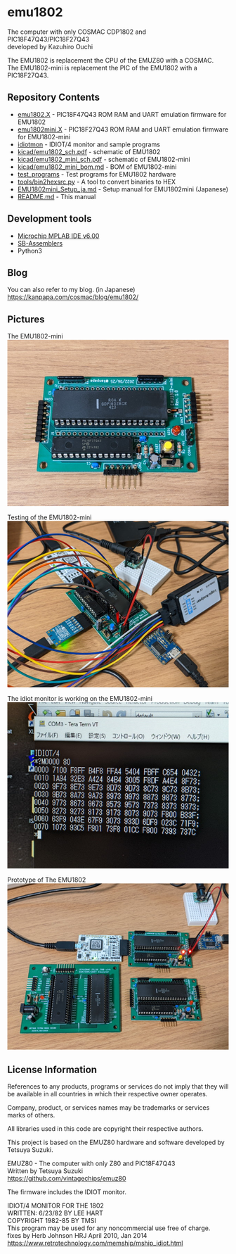 # emu1802
The computer with only COSMAC CDP1802 and PIC18F47Q43/PIC18F27Q43  
developed by Kazuhiro Ouchi

The EMU1802 is replacement the CPU of the EMUZ80 with a COSMAC.  
The EMU1802-mini is replacement the PIC of the EMU1802 with a PIC18F27Q43.  

## Repository Contents
- [emu1802.X](/emu1802.X/) - PIC18F47Q43 ROM RAM and UART emulation firmware for EMU1802
- [emu1802mini.X](/emu1802mini.X/) - PIC18F27Q43 ROM RAM and UART emulation firmware for EMU1802-mini
- [idiotmon](/idiotmon/) - IDIOT/4 monitor and sample programs
- [kicad/emu1802_sch.pdf](/kicad/emu1802_sch.pdf) - schematic of EMU1802
- [kicad/emu1802_mini_sch.pdf](/kicad/emu1802_mini_sch.pdf) - schematic of EMU1802-mini
- [kicad/emu1802_mini_bom.md](/kicad/emu1802_mini_bom.md) - BOM of EMU1802-mini
- [test_programs](/test_programs/) - Test programs for EMU1802 hardware
- [tools/bin2hexsrc.py](/tools/bin2hexsrc.py) - A tool to convert binaries to HEX
- [EMU1802mini_Setup_ja.md](/EMU1802mini_Setup_ja.md) - Setup manual for EMU1802mini (Japanese)
- [README.md](/README.md) - This manual

## Development tools
- [Microchip MPLAB IDE v6.00](https://www.microchip.com/en-us/tools-resources/develop/mplab-x-ide)
- [SB-Assemblers](https://www.sbprojects.net/sbasm/)
- Python3

## Blog
You can also refer to my blog. (in Japanese)  
https://kanpapa.com/cosmac/blog/emu1802/

## Pictures

The EMU1802-mini  
![EMU1802-mini](/pictures/emu1802-mini.jpg)

Testing of the EMU1802-mini  
![Testing of EMU1802-mini](/pictures/emu1802-mini-uart-test0703.jpg)

The idiot monitor is working on the EMU1802-mini  
![The idiot monitor is working on emu1802-mini](/pictures/emu1802-mini-idiot-monitor.jpg)

Prototype of The EMU1802  
![Prototype of The EMU1802](/pictures/emu1802-series.jpg)


## License Information
References to any products, programs or services do not imply that they will be available in all countries in which their respective owner operates.  

Company, product, or services names may be trademarks or services marks of others.  

All libraries used in this code are copyright their respective authors.  

This project is based on the EMUZ80 hardware and software developed by Tetsuya Suzuki.

EMUZ80 - The computer with only Z80 and PIC18F47Q43  
  Written by Tetsuya Suzuki  
  https://github.com/vintagechips/emuz80  

The firmware includes the IDIOT monitor.  

IDIOT/4 MONITOR FOR THE 1802  
  WRITTEN: 6/23/82 BY LEE HART  
  COPYRIGHT 1982-85 BY TMSI  
  This program may be used for any noncommercial use free of charge.  
  fixes by Herb Johnson HRJ April 2010, Jan 2014  
  https://www.retrotechnology.com/memship/mship_idiot.html
